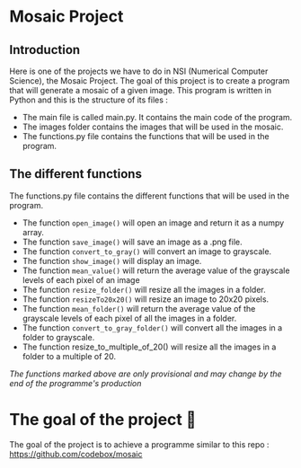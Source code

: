 # Mosaic Project
## Introduction
Here is one of the projects we have to do in NSI (Numerical Computer Science), the Mosaic Project. The goal of this project is to create a program that will generate a mosaic of a given image. This program is written in Python and this is the structure of its files :
- The main file is called main.py. It contains the main code of the program.
- The images folder contains the images that will be used in the mosaic.
- The functions.py file contains the functions that will be used in the program.

## The different functions
The functions.py file contains the different functions that will be used in the program.
- The function `open_image()` will open an image and return it as a numpy array.
- The function `save_image()` will save an image as a .png file.
- The function `convert_to_gray()` will convert an image to grayscale.
- The function `show_image()` will display an image.
- The function `mean_value()` will return the average value of the grayscale levels of each pixel of an image
- The function `resize_folder()` will resize all the images in a folder.
- The function `resizeTo20x20()` will resize an image to 20x20 pixels.
- The function `mean_folder()` will return the average value of the grayscale levels of each pixel of all the images in a folder.
- The function `convert_to_gray_folder()` will convert all the images in a folder to grayscale.
- The function resize_to_multiple_of_20() will resize all the images in a folder to a multiple of 20.  

*The functions marked above are only provisional and may change by the end of the programme's production*

# The goal of the project 🏁
The goal of the project is to achieve a programme similar to this repo : https://github.com/codebox/mosaic